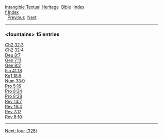 [Intangible Textual Heritage](../../index)  [Bible](../index) 
[Index](index)   
[f Index](_f_)  
  [Previous](c04490)  [Next](c04492) 

------------------------------------------------------------------------

### &lt;fountains&gt; 15 entries

[Ch2 32:3](../kjv/ch2032.htm#003)  
[Ch2 32:4](../kjv/ch2032.htm#004)  
[Deu 8:7](../kjv/deu008.htm#007)  
[Gen 7:11](../kjv/gen007.htm#011)  
[Gen 8:2](../kjv/gen008.htm#002)  
[Isa 41:18](../kjv/isa041.htm#018)  
[Kg1 18:5](../kjv/kg1018.htm#005)  
[Num 33:9](../kjv/num033.htm#009)  
[Pro 5:16](../kjv/pro005.htm#016)  
[Pro 8:24](../kjv/pro008.htm#024)  
[Pro 8:28](../kjv/pro008.htm#028)  
[Rev 14:7](../kjv/rev014.htm#007)  
[Rev 16:4](../kjv/rev016.htm#004)  
[Rev 7:17](../kjv/rev007.htm#017)  
[Rev 8:10](../kjv/rev008.htm#010)  

------------------------------------------------------------------------

[Next: four (328)](c04492)
